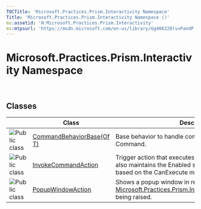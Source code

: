 ```yaml
---
TOCTitle: 'Microsoft.Practices.Prism.Interactivity Namespace'
Title: 'Microsoft.Practices.Prism.Interactivity Namespace ()'
ms:assetid: 'N:Microsoft.Practices.Prism.Interactivity'
ms:mtpsurl: 'https://msdn.microsoft.com/en-us/library/Gg406220(v=PandP.50)'
---
```



# Microsoft.Practices.Prism.Interactivity Namespace

 

## Classes

<span id="classToggle"></span>
<table>

<thead>
<tr class="header">
<th> </th>
<th>Class</th>
<th>Description</th>
</tr>
</thead>
<tbody>
<tr class="odd">
<td><img src="images/public-class.gif" title="Public class" /></td>
<td><a href="https://msdn.microsoft.com/en-us/library/dn736144(v=pandp.50)">CommandBehaviorBase(Of T)</a></td>
<td><div class="summary">
Base behavior to handle connecting a <a href="http://msdn.microsoft.com/en-us/library/ms609826">Control</a> to a Command.
</div></td>
</tr>
<tr class="even">
<td><img src="images/public-class.gif" title="Public class" /></td>
<td><a href="https://msdn.microsoft.com/en-us/library/microsoft.practices.prism.interactivity.invokecommandaction(v=pandp.50)">InvokeCommandAction</a></td>
<td><div class="summary">
Trigger action that executes a command when invoked. It also maintains the Enabled state of the target control based on the CanExecute method of the command.
</div></td>
</tr>
<tr class="odd">
<td><img src="images/public-class.gif" title="Public class" /></td>
<td><a href="https://msdn.microsoft.com/en-us/library/microsoft.practices.prism.interactivity.popupwindowaction(v=pandp.50)">PopupWindowAction</a></td>
<td><div class="summary">
Shows a popup window in response to an <a href="https://msdn.microsoft.com/en-us/library/microsoft.practices.prism.interactivity.interactionrequest(v=pandp.50)">Microsoft.Practices.Prism.Interactivity.InteractionRequest</a> being raised.
</div></td>
</tr>
</tbody>
</table>
